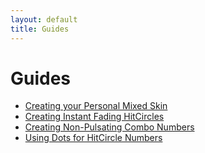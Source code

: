 ```yaml
---
layout: default
title: Guides
---
```


# Guides
- [Creating your Personal Mixed Skin](./mixing_skins)
- [Creating Instant Fading HitCircles](./insta_fade_hc)
- [Creating Non-Pulsating Combo Numbers](./non_pulsating_combo_numbers)
- [Using Dots for HitCircle Numbers](./dots_as_hitcircle_numbers)